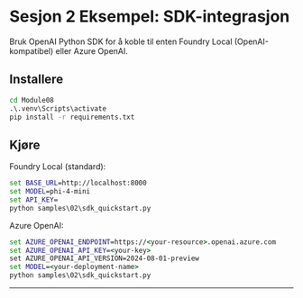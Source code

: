 <!--
CO_OP_TRANSLATOR_METADATA:
{
  "original_hash": "bf711f77cca7c5500e22ff5c032016f1",
  "translation_date": "2025-09-22T20:26:40+00:00",
  "source_file": "Module08/samples/02/README.md",
  "language_code": "no"
}
-->
# Sesjon 2 Eksempel: SDK-integrasjon

Bruk OpenAI Python SDK for å koble til enten Foundry Local (OpenAI-kompatibel) eller Azure OpenAI.

## Installere
```cmd
cd Module08
.\.venv\Scripts\activate
pip install -r requirements.txt
```

## Kjøre
Foundry Local (standard):
```cmd
set BASE_URL=http://localhost:8000
set MODEL=phi-4-mini
set API_KEY=
python samples\02\sdk_quickstart.py
```

Azure OpenAI:
```cmd
set AZURE_OPENAI_ENDPOINT=https://<your-resource>.openai.azure.com
set AZURE_OPENAI_API_KEY=<your-key>
set AZURE_OPENAI_API_VERSION=2024-08-01-preview
set MODEL=<your-deployment-name>
python samples\02\sdk_quickstart.py
```

---

